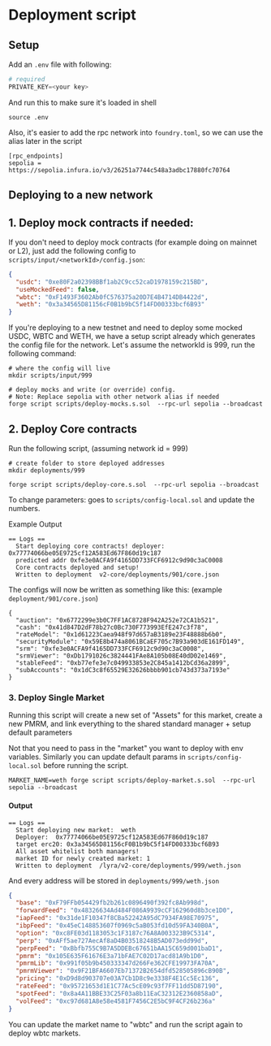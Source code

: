 # Deployment script

## Setup

Add an `.env` file with following:

```python
# required
PRIVATE_KEY=<your key>
```

And run this to make sure it's loaded in shell
```
source .env
```

Also, it's easier to add the rpc network into `foundry.toml`, so we can use the alias later in the script

```
[rpc_endpoints]
sepolia = https://sepolia.infura.io/v3/26251a7744c548a3adbc17880fc70764
```


## Deploying to a new network 

## 1. Deploy mock contracts if needed:

If you don't need to deploy mock contracts (for example doing on mainnet or L2), just add the following config to `scripts/input/<networkId>/config.json`:

```json
{
  "usdc": "0xe80F2a02398BBf1ab2C9cc52caD1978159c215BD",
  "useMockedFeed": false,
  "wbtc": "0xF1493F3602Ab0fC576375a20D7E4B4714DB4422d",
  "weth": "0x3a34565D81156cF0B1b9bC5f14FD00333bcf6B93"
}
```

If you're deploying to a new testnet and need to deploy some mocked USDC, WBTC and WETH, we have a setup script already which generates the config file for the network. Let's assume the networkId is 999, run the following command:

```shell
# where the config will live
mkdir scripts/input/999

# deploy mocks and write (or override) config. 
# Note: Replace sepolia with other network alias if needed
forge script scripts/deploy-mocks.s.sol  --rpc-url sepolia --broadcast
```

## 2. Deploy Core contracts

Run the following script, (assuming network id = 999)

```shell
# create folder to store deployed addresses
mkdir deployments/999

forge script scripts/deploy-core.s.sol  --rpc-url sepolia --broadcast
```


To change parameters: goes to `scripts/config-local.sol` and update the numbers.

Example Output 
```
== Logs ==
  Start deploying core contracts! deployer:  0x77774066be05E9725cf12A583Ed67F860d19c187
  predicted addr 0xfe3e0ACFA9f4165DD733FCF6912c9d90c3aC0008
  Core contracts deployed and setup!
  Written to deployment  v2-core/deployments/901/core.json
```

The configs will now be written as something like this: (example `deployment/901/core.json`)
```
{
  "auction": "0x6772299e3b0C7FF1AC8728F942A252e72CA1b521",
  "cash": "0x41d847D2dF78b27c0Bc730F773993EfE247c3f78",
  "rateModel": "0x1d61223Caea948f97d657aB3189e23F48888b6b0",
  "securityModule": "0x59E8b474a8061BCaEF705c7B93a903dE161FD149",
  "srm": "0xfe3e0ACFA9f4165DD733FCF6912c9d90c3aC0008",
  "srmViewer": "0xDb1791026c3824441FAe8A105b08E40dD02e1469",
  "stableFeed": "0xb77efe3e7c049933853e2C845a1412bCd36a2899",
  "subAccounts": "0x1dC3c8f65529E32626bbbb901cb743d373a7193e"
}
```

### 3. Deploy Single Market

Running this script will create a new set of "Assets" for this market, create a new PMRM, and link everything to the shared standard manager + setup default parameters

Not that you need to pass in the "market" you want to deploy with env variables. Similarly you can update default params in `scripts/config-local.sol` before running the script.

```shell
MARKET_NAME=weth forge script scripts/deploy-market.s.sol  --rpc-url sepolia --broadcast
```

#### Output
```
== Logs ==
  Start deploying new market:  weth
  Deployer:  0x77774066be05E9725cf12A583Ed67F860d19c187
  target erc20: 0x3a34565D81156cF0B1b9bC5f14FD00333bcf6B93
  All asset whitelist both managers!
  market ID for newly created market: 1
  Written to deployment  /lyra/v2-core/deployments/999/weth.json
```

And every address will be stored in `deployments/999/weth.json`

```json
{
  "base": "0xF79FFb054429fb2b261c0896490f392fc8Ab998d",
  "forwardFeed": "0x48326634Ad484F086A9939cCF162960d8b3ce1D0",
  "iapFeed": "0x31de1F10347f8CBa52242A95dC7934FA98E70975",
  "ibpFeed": "0x45eC148853607f0969c5aB053fd10d59FA340B0A",
  "option": "0xc8FE03d1183053c1F3187c76A8A003323B9C5314",
  "perp": "0xAFf5ae727AecAf8aD4B03518248B5AD073edd99d",
  "perpFeed": "0xBbfb755C9B7A5DDEBc67651bAA15C659d001baD1",
  "pmrm": "0x105E635F61676E3a71bFAE7C02D17acd81A9b1D0",
  "pmrmLib": "0x991f05b9b450333347d266Fe362CFE19973FA70A",
  "pmrmViewer": "0x9F21BFA6607Eb71372B2654dfd528505896cB90B",
  "pricing": "0xD9d8d903707e03A7Cb1D8c9e3338F4E1Cc5Ec136",
  "rateFeed": "0x95721653d1E1C77Ac5cE09c93f7FF11dd5D87190",
  "spotFeed": "0x8a4A11BBE33C25F03a8b11EaC32312E2360858aD",
  "volFeed": "0xc97d681A8e58e4581F7456C2E5bC9F4CF26b236a"
}
```

You can update the market name to "wbtc" and run the script again to deploy wbtc markets.
